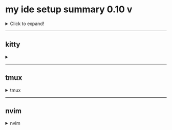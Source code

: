 # my ide setup summary 0.10 v
<details>
  <summary>Click to expand!</summary>
  
  ## ide diagram
  1. [kitty](#kitty)
  2. [tmux](#tmux)
     * With some
     * Sub bullets
  3. [nvim](#nvim)
</details>


-----

## kitty
<details>
  <summary></summary>
  
  ## kitty
  
  </details>



-----

## tmux
<details>
  <summary>tmux</summary>
  
  ## tmux
  
  </details>



-----

## nvim
<details>
  <summary>nvim</summary>
  
  ## nvim
  
  </details>
